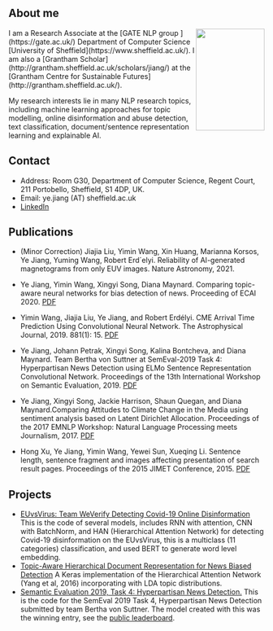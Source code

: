 
## About me
<img src="https://ye-jiang.github.io/images/my_head.JPG" width="135" height="200" align="right">
I am a Research Associate at the [GATE NLP group ](https://gate.ac.uk/) Department of Computer Science [University of Sheffield](https://www.sheffield.ac.uk/). I am also a [Grantham Scholar](http://grantham.sheffield.ac.uk/scholars/jiang/) at the [Grantham Centre for Sustainable Futures](http://grantham.sheffield.ac.uk/).

My research interests lie in many NLP research topics, including machine learning approaches for topic modelling, online disinformation and abuse detection, text classification, document/sentence representation learning and explainable AI. 

## Contact

*   Address: Room G30, Department of Computer Science, Regent Court, 211 Portobello, Sheffield, S1 4DP, UK.
*   Email: ye.jiang (AT) sheffield.ac.uk
*   [LinkedIn](https://www.linkedin.com/in/ye-jiang-357162175/)

## Publications

-  (Minor Correction) Jiajia Liu, Yimin Wang, Xin Huang, Marianna Korsos, Ye Jiang, Yuming Wang, Robert Erd´elyi. Reliability of AI-generated magnetograms from only EUV images. Nature Astronomy, 2021.

-  Ye Jiang, Yimin Wang, Xingyi Song, Diana Maynard. Comparing topic-aware neural networks for bias detection of news. Proceeding of ECAI 2020. [PDF](https://www.researchgate.net/publication/340861256_Comparing_topic-aware_neural_networks_for_bias_detection_of_news)

-  Yimin Wang, Jiajia Liu, Ye Jiang, and Robert Erdélyi. CME Arrival Time Prediction Using Convolutional Neural Network. The Astrophysical Journal, 2019. 881(1): 15. [PDF](https://doi.org/10.3847/1538-4357/ab2b3e)

-  Ye Jiang, Johann Petrak, Xingyi Song, Kalina Bontcheva, and Diana Maynard. Team Bertha von Suttner at SemEval-2019 Task 4: Hyperpartisan News Detection using ELMo Sentence Representation Convolutional Network. Proceedings of the 13th International Workshop on Semantic Evaluation, 2019. [PDF](https://www.aclweb.org/anthology/S19-2146)

-  Ye Jiang, Xingyi Song, Jackie Harrison, Shaun Quegan, and Diana Maynard.Comparing Attitudes to Climate Change in the Media using sentiment analysis based on Latent Dirichlet Allocation. Proceedings of the 2017 EMNLP Workshop: Natural   Language Processing meets Journalism, 2017. [PDF](http://www.aclweb.org/anthology/W17-4205)

-  Hong Xu, Ye Jiang, Yimin Wang, Yewei Sun, Xueqing Li. Sentence length, sentence fragment and images affecting presentation of search result pages. Proceedings of the 2015 JIMET Conference, 2015. [PDF](https://www.atlantis-press.com/proceedings/jimet-15/25843728)
   
## Projects
- [EUvsVirus: Team WeVerify Detecting Covid-19 Online Disinformation](https://github.com/yjiang18/CoronalVirus_Disinformation)
This is the code of several models, includes RNN with attention, CNN with BatchNorm, and HAN (Hierarchical Attention Network) for detecting Covid-19 disinformation on the EUvsVirus, this is a multiclass (11 categories) classification, and used BERT to generate word level embedding.
- [Topic-Aware Hierarchical Document Representation for News Biased Detection](https://github.com/yjiang18/Topical-Aware-Hierarchical-Document-Representation-for-Detecting-Bias-in-News-Articles)
A Keras implementation of the Hierarchical Attention Network (Yang et al, 2016) incorporating with LDA topic distributions.
- [Semantic Evaluation 2019, Task 4: Hyperpartisan News Detection.](https://github.com/GateNLP/semeval2019-hyperpartisan-bertha-von-suttner) 
This is the code for the SemEval 2019 Task 4, Hyperpartisan News Detection submitted by team Bertha von Suttner. The model created with this was the winning entry, see the [public leaderboard](https://pan.webis.de/semeval19/semeval19-web/).


